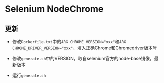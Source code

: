 # Selenium NodeChrome

## 更新

 - 修改`Dockerfile.txt`中的`ARG CHROME_VERSION="xxx"`和`ARG CHROME_DRIVER_VERSION="xxx"`，填入正确Chrome和Chromedriver版本号

 - 修改`generate.sh`中的VERSION，取自selenium官方的node-base镜像，最新版本

 - 运行`generate.sh`